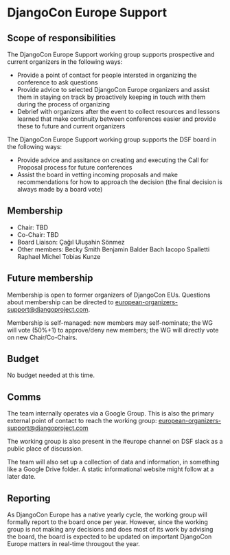 # DjangoCon Europe Support

## Scope of responsibilities

The DjangoCon Europe Support working group supports prospective and current organizers in the following ways:

- Provide a point of contact for people intersted in organizing the conference to ask questions
- Provide advice to selected DjangoCon Europe organizers and assist them in staying on track by proactively keeping in touch with them during the process of organizing
- Debrief with organizers after the event to collect resources and lessons learned that make continuity between conferences easier and provide these to future and current organizers

The DjangoCon Europe Support working group supports the DSF board in the following ways:

- Provide advice and assitance on creating and executing the Call for Proposal process for future conferences
- Assist the board in vetting incoming proposals and make recommendations for how to approach the decision (the final decision is always made by a board vote)

## Membership

- Chair: TBD
- Co-Chair: TBD
- Board Liaison: Çağıl Uluşahin Sönmez  
- Other members:
    Becky Smith
    Benjamin Balder Bach
    Iacopo Spalletti
    Raphael Michel
    Tobias Kunze
                         
## Future membership

Membership is open to former organizers of DjangoCon EUs. Questions about membership can be directed to european-organizers-support@djangoproject.com.

Membership is self-managed: new members may self-nominate; the WG will vote (50%+1) to approve/deny new members; the WG will directly vote on new Chair/Co-Chairs.

## Budget

No budget needed at this time.

## Comms

The team internally operates via a Google Group. This is also the primary external point of contact to reach the working group: european-organizers-support@djangoproject.com

The working group is also present in the #europe channel on DSF slack as a public place of discussion.

The team will also set up a collection of data and information, in something like a Google Drive folder. A static informational website might follow at a later date.

## Reporting

As DjangoCon Europe has a native yearly cycle, the working group will formally report to the board once per year. However, since the working group is not making any decisions and does most of its work by advising the board, the board is expected to be updated on important DjangoCon Europe matters in real-time througout the year.
